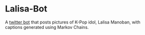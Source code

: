 # Lalisa-Bot
A [twitter bot](https://twitter.com/lalalisabot) that posts pictures of K-Pop idol, Lalisa Manoban, with captions generated using Markov Chains.

